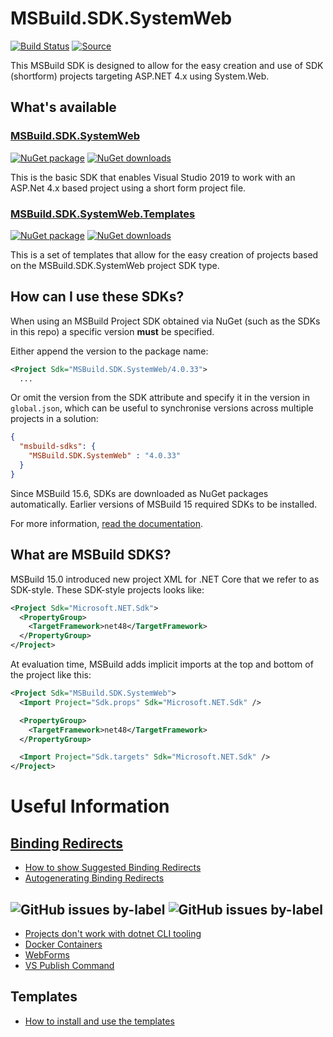 # MSBuild.SDK.SystemWeb

[![Build Status](https://dev.azure.com/flexviews/MSBuild.SDKs.SystemWeb/_apis/build/status/CZEMacLeod.MSBuild.SDK.SystemWeb?branchName=main)](https://dev.azure.com/flexviews/MSBuild.SDKs.SystemWeb/_build/latest?definitionId=69&branchName=main)
[![Source](https://img.shields.io/badge/github-source-lightgrey?logo=github)](https://github.com/CZEMacLeod/MSBuild.SDK.SystemWeb)

This MSBuild SDK is designed to allow for the easy creation and use of SDK (shortform) projects targeting ASP.NET 4.x using System.Web.

## What's available

### [MSBuild.SDK.SystemWeb](SDK.md)

[![NuGet package](https://img.shields.io/nuget/v/MSBuild.SDK.SystemWeb.svg)](https://nuget.org/packages/MSBuild.SDK.SystemWeb)
[![NuGet downloads](https://img.shields.io/nuget/dt/MSBuild.SDK.SystemWeb.svg)](https://nuget.org/packages/MSBuild.SDK.SystemWeb)

This is the basic SDK that enables Visual Studio 2019 to work with an ASP.Net 4.x based project using a short form project file.

### [MSBuild.SDK.SystemWeb.Templates](Templates.md)

[![NuGet package](https://img.shields.io/nuget/v/MSBuild.SDK.SystemWeb.Templates.svg)](https://nuget.org/packages/MSBuild.SDK.SystemWeb)
[![NuGet downloads](https://img.shields.io/nuget/dt/MSBuild.SDK.SystemWeb.Templates.svg)](https://nuget.org/packages/MSBuild.SDK.SystemWeb)

This is a set of templates that allow for the easy creation of projects based on the MSBuild.SDK.SystemWeb project SDK type.

## How can I use these SDKs?

When using an MSBuild Project SDK obtained via NuGet (such as the SDKs in this repo) a specific version **must** be specified.

Either append the version to the package name:

```xml
<Project Sdk="MSBuild.SDK.SystemWeb/4.0.33">
  ...
```

Or omit the version from the SDK attribute and specify it in the version in `global.json`, which can be useful to synchronise versions across multiple projects in a solution:

```json
{
  "msbuild-sdks": {
    "MSBuild.SDK.SystemWeb" : "4.0.33"
  }
}
```

Since MSBuild 15.6, SDKs are downloaded as NuGet packages automatically. Earlier versions of MSBuild 15 required SDKs to be installed. 

For more information, [read the documentation](https://docs.microsoft.com/visualstudio/msbuild/how-to-use-project-sdk).

## What are MSBuild SDKS?
MSBuild 15.0 introduced new project XML for .NET Core that we refer to as SDK-style.  These SDK-style projects looks like:

```xml
<Project Sdk="Microsoft.NET.Sdk">
  <PropertyGroup>
    <TargetFramework>net48</TargetFramework>
  </PropertyGroup>
</Project>
```

At evaluation time, MSBuild adds implicit imports at the top and bottom of the project like this:

```xml
<Project Sdk="MSBuild.SDK.SystemWeb">
  <Import Project="Sdk.props" Sdk="Microsoft.NET.Sdk" />

  <PropertyGroup>
    <TargetFramework>net48</TargetFramework>
  </PropertyGroup>

  <Import Project="Sdk.targets" Sdk="Microsoft.NET.Sdk" />
</Project>
```

# Useful Information

## [Binding Redirects](Binding_Rediects)
- [How to show Suggested Binding Redirects](How-to-show-Suggested-Binding-Redirects.md)
- [Autogenerating Binding Redirects](Autogenerating-Binding-Redirects.md)

## ![GitHub issues by-label](https://img.shields.io/github/issues/CZEMacLeod/MSBuild.SDK.SystemWeb/known%20limitation?label=known%20limitations) ![GitHub issues by-label](https://img.shields.io/github/issues-closed/CZEMacLeod/MSBuild.SDK.SystemWeb/known%20limitation?label=known%20limitations)
- [Projects don't work with dotnet CLI tooling](https://github.com/CZEMacLeod/MSBuild.SDK.SystemWeb/issues/1)
- [Docker Containers](https://github.com/CZEMacLeod/MSBuild.SDK.SystemWeb/issues/9)
- [WebForms](https://github.com/CZEMacLeod/MSBuild.SDK.SystemWeb/issues/11)
- [VS Publish Command](https://github.com/CZEMacLeod/MSBuild.SDK.SystemWeb/issues/12)

## Templates
- [How to install and use the templates](Templates.md)